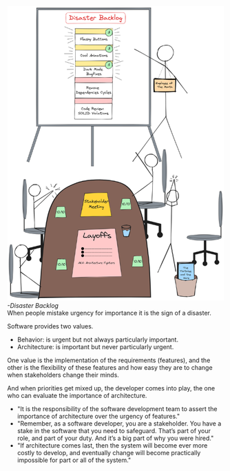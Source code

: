 ![image](./Disaster%20Backlog.png)
<i>-Disaster Backlog</i><br>
When people mistake urgency for importance it is the sign of a disaster.

Software provides two values.
- Behavior: is urgent but not always particularly important.
- Architecture: is important but never particularly urgent.

One value is the implementation of the requirements (features), and the other is the flexibility of these features and how easy they are to change when stakeholders change their minds.

And when priorities get mixed up, the developer comes into play, the one who can evaluate the importance of architecture.

- "It is the responsibility of the software 
development team to assert the importance of architecture over the urgency 
of features."
- "Remember, as 
a software developer, you are a stakeholder. You have a stake in the software 
that you need to safeguard. That’s part of your role, and part of your duty. 
And it’s a big part of why you were hired."
- "If architecture comes last, then the system will become ever 
more costly to develop, and eventually change will become practically 
impossible for part or all of the system."